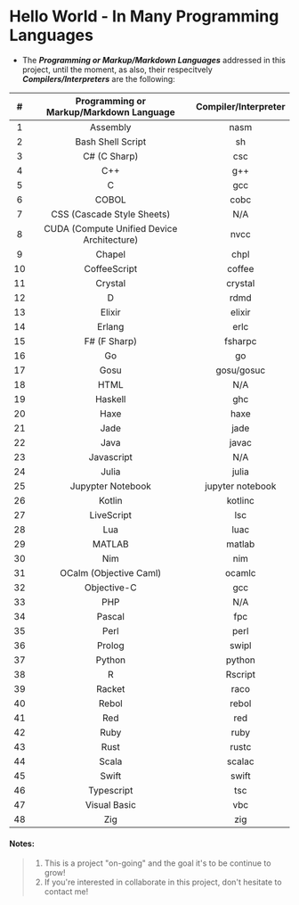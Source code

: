 # Hello World - In Many Programming Languages

* The **_Programming or Markup/Markdown Languages_** addressed in this project, until the moment, as also, their respecitvely **_Compilers/Interpreters_** are the following:

| #  |  Programming or Markup/Markdown Language   |  Compiler/Interpreter  |
|:--:|:------------------------------------------:|:----------------------:|
| 1  | Assembly                                   | nasm                   |
| 2  | Bash Shell Script                          | sh                     |
| 3  | C# (C Sharp)                               | csc                    |
| 4  | C++                                        | g++                    |
| 5  | C                                          | gcc                    |
| 6  | COBOL                                      | cobc                   |
| 7  | CSS (Cascade Style Sheets)                 | N/A                    |
| 8  | CUDA (Compute Unified Device Architecture) | nvcc                   |
| 9  | Chapel                                     | chpl                   |
| 10 | CoffeeScript                               | coffee                 |
| 11 | Crystal                                    | crystal                |
| 12 | D                                          | rdmd                   |
| 13 | Elixir                                     | elixir                 |
| 14 | Erlang                                     | erlc                   |
| 15 | F# (F Sharp)                               | fsharpc                |
| 16 | Go                                         | go                     |
| 17 | Gosu                                       | gosu/gosuc             |
| 18 | HTML                                       | N/A                    |
| 19 | Haskell                                    | ghc                    |
| 20 | Haxe                                       | haxe                   |
| 21 | Jade                                       | jade                   |
| 22 | Java                                       | javac                  |
| 23 | Javascript                                 | N/A                    |
| 24 | Julia                                      | julia                  |
| 25 | Jupypter Notebook                          | jupyter notebook       |
| 26 | Kotlin                                     | kotlinc                |
| 27 | LiveScript                                 | lsc                    |
| 28 | Lua 	                                      | luac                   |
| 29 | MATLAB                                     | matlab                 |
| 30 | Nim 	                                      | nim                    |
| 31 | OCalm (Objective Caml)                     | ocamlc                 |
| 32 | Objective-C                                | gcc                    |  
| 33 | PHP                                        | N/A                    |
| 34 | Pascal 	                                  | fpc                    |
| 35 | Perl                                       | perl                   |
| 36 | Prolog                                     | swipl                  |
| 37 | Python                                     | python                 |
| 38 | R                                          | Rscript                |
| 39 | Racket                                     | raco                   |
| 40 | Rebol                                      | rebol                  |
| 41 | Red                                        | red                    |
| 42 | Ruby                                       | ruby                   |
| 43 | Rust                                       | rustc                  |
| 44 | Scala                                      | scalac                 |
| 45 | Swift                                      | swift                  |
| 46 | Typescript                                 | tsc                    |
| 47 | Visual Basic                               | vbc                    |
| 48 | Zig                                        | zig                    |

#### Notes:
> 1) This is a project "on-going" and the goal it's to be continue to grow!
> 2) If you're interested in collaborate in this project, don't hesitate to contact me!
